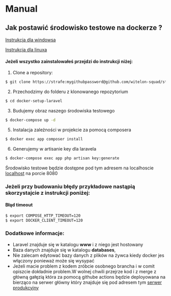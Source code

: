 # Manual
## Jak postawić środowisko testowe na dockerze ?
[Instrukcja dla windowsa](https://docs.docker.com/docker-for-windows/)

[Instrukcja dla linuxa](https://docs.docker.com/compose/install/)

#### Jeżeli wszystko zainstalowałeś  przejdzi do instrukcji niżej:
1. Clone a repository:
```bash
$ git clone https://strafe:mygithubpassword@github.com/witelon-squad/store
```
2. Przechodzimy do folderu z klonowanego repozytorium 
```bash
$ cd docker-setup-laravel
```
3. Budujemy obraz naszego środowiska testowego
```bash
$ docker-compose up -d
```
5. Instalacja zależności w projekcie za pomocą composera
```bash
$ docker exec app composer install
```
6.  Generujemy w artisanie key dla laravela
```bash
$ docker-compose exec app php artisan key:generate
```
Środowisko testowe będzie dostępne pod tym adresem na localhoscie [localhost](http://localhost:8080) na porcie 8080

### Jeżeli przy budowaniu błędy przykładowe nastąpią skorzystajcie z instrukcji poniżej:
#### Błąd timeout
```bash
$ export COMPOSE_HTTP_TIMEOUT=120
$ export DOCKER_CLIENT_TIMEOUT=120
```

### Dodatkowe informacje:
- Laravel znajduje się w katalogu <b>www</b> i z niego jest hostowany
- Baza danych znajduje się w katalogu <b>databases</b>,
- Nie zalecam edytować bazy danych z plików na żywca kiedy docker jes włączony ponieważ może się wysypać
- Jeżeli macie problem z kodem zróbcie osobnego brancha i w comit opiszcie dokładnie problem.W wolnej chwili przejrze kod i z merge z główną gałęzią która za pomocą githube actions będzie deployowana na bierząco na serwer główny który znajduje się pod adresem tym [serwer produkcyjny](http://95.111.242.110:8080/) 

